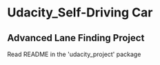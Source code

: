 # Udacity_Self-Driving Car
## Advanced Lane Finding Project
Read README in the 'udacity_project' package
